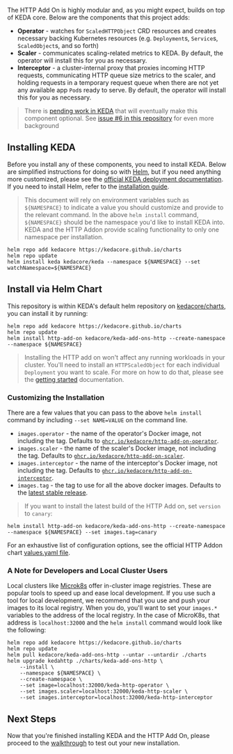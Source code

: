 The HTTP Add On is highly modular and, as you might expect, builds on top of KEDA core. Below are the components that this project adds:

- **Operator** - watches for `ScaledHTTPObject` CRD resources and creates necessary backing Kubernetes resources (e.g. `Deployment`s, `Service`s, `ScaledObject`s, and so forth)
- **Scaler** - communicates scaling-related metrics to KEDA. By default, the operator will install this for you as necessary.
- **Interceptor** - a cluster-internal proxy that proxies incoming HTTP requests, communicating HTTP queue size metrics to the scaler, and holding requests in a temporary request queue when there are not yet any available app `Pod`s ready to serve. By default, the operator will install this for you as necessary.

>There is [pending work in KEDA](https://github.com/kedacore/keda/issues/615) that will eventually make this component optional. See [issue #6 in this repository](https://github.com/kedacore/http-add-on/issues/6) for even more background

## Installing KEDA

Before you install any of these components, you need to install KEDA. Below are simplified instructions for doing so with [Helm](https://helm.sh), but if you need anything more customized, please see the [official KEDA deployment documentation](https://keda.sh/docs/2.0/deploy/). If you need to install Helm, refer to the [installation guide](https://helm.sh/docs/intro/install/).

>This document will rely on environment variables such as `${NAMESPACE}` to indicate a value you should customize and provide to the relevant command. In the above `helm install` command, `${NAMESPACE}` should be the namespace you'd like to install KEDA into. KEDA and the HTTP Addon provide scaling functionality to only one namespace per installation.

```console
helm repo add kedacore https://kedacore.github.io/charts
helm repo update
helm install keda kedacore/keda --namespace ${NAMESPACE} --set watchNamespace=${NAMESPACE}
```

## Install via Helm Chart

This repository is within KEDA's default helm repository on [kedacore/charts](http://github.com/kedacore/charts), you can install it by running:

```console
helm repo add kedacore https://kedacore.github.io/charts
helm repo update
helm install http-add-on kedacore/keda-add-ons-http --create-namespace --namespace ${NAMESPACE}
```

>Installing the HTTP add on won't affect any running workloads in your cluster. You'll need to install an `HTTPScaledObject` for each individual `Deployment` you want to scale. For more on how to do that, please see the [getting started](https://github.com/kedacore/http-add-on/wiki/Getting-Started) documentation.

### Customizing the Installation

There are a few values that you can pass to the above `helm install` command by including `--set NAME=VALUE` on the command line.

- `images.operator` - the name of the operator's Docker image, not including the tag. Defaults to [`ghcr.io/kedacore/http-add-on-operator`](https://github.com/orgs/kedacore/packages/container/package/http-add-on-operator).
- `images.scaler` - the name of the scaler's Docker image, not including the tag.  Defaults to [`ghcr.io/kedacore/http-add-on-scaler`](https://github.com/orgs/kedacore/packages/container/package/http-add-on-scaler).
- `images.interceptor` - the name of the interceptor's Docker image, not including the tag. Defaults to [`ghcr.io/kedacore/http-add-on-interceptor`](https://github.com/orgs/kedacore/packages/container/package/http-add-on-interceptor).
- `images.tag` - the tag to use for all the above docker images. Defaults to the [latest stable release](https://github.com/kedacore/http-add-on/releases).

>If you want to install the latest build of the HTTP Add on, set `version` to `canary`:

```console
helm install http-add-on kedacore/keda-add-ons-http --create-namespace --namespace ${NAMESPACE} --set images.tag=canary
```

For an exhaustive list of configuration options, see the official HTTP Addon chart [values.yaml file](https://github.com/kedacore/charts/blob/master/http-add-on/values.yaml).

### A Note for Developers and Local Cluster Users

Local clusters like [Microk8s](https://microk8s.io/) offer in-cluster image registries. These are popular tools to speed up and ease local development. If you use such a tool for local development, we recommend that you use and push your images to its local registry. When you do, you'll want to set your `images.*` variables to the address of the local registry. In the case of MicroK8s, that address is `localhost:32000` and the `helm install` command would look like the following:

```shell
helm repo add kedacore https://kedacore.github.io/charts
helm repo update
helm pull kedacore/keda-add-ons-http --untar --untardir ./charts
helm upgrade kedahttp ./charts/keda-add-ons-http \
    --install \
    --namespace ${NAMESPACE} \
    --create-namespace \
    --set image=localhost:32000/keda-http-operator \
    --set images.scaler=localhost:32000/keda-http-scaler \
    --set images.interceptor=localhost:32000/keda-http-interceptor
```

## Next Steps

Now that you're finished installing KEDA and the HTTP Add On, please proceed to the [walkthrough](./walkthrough.md) to test out your new installation.
